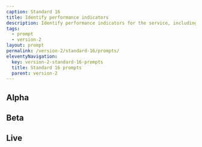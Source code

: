 ```yaml
---
caption: Standard 16
title: Identify performance indicators
description: Identify performance indicators for the service, including the 4 mandatory key performance indicators (KPIs) defined in the manual. Establish a benchmark for each metric and make a plan to enable improvements.
tags:
  - prompt
  - version-2
layout: prompt
permalink: /version-2/standard-16/prompts/
eleventyNavigation:
  key: version-2-standard-16-prompts
  title: Standard 16 prompts
  parent: version-2
---
```


## Alpha

## Beta

## Live
